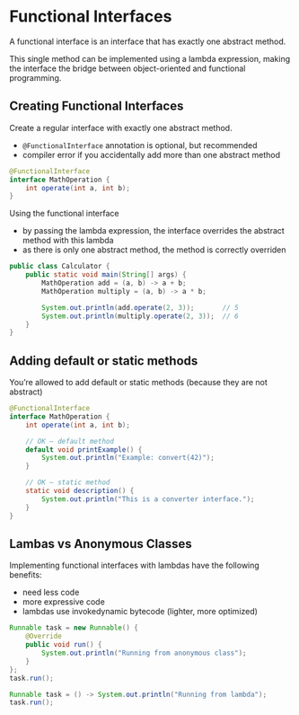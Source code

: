 # Functional Interfaces

A functional interface is an interface that has exactly one abstract method.

This single method can be implemented using a lambda expression, making the interface the bridge between object-oriented and functional programming.

## Creating Functional Interfaces

Create a regular interface with exactly one abstract method.

- `@FunctionalInterface` annotation is optional, but recommended
- compiler error if you accidentally add more than one abstract method

```java
@FunctionalInterface
interface MathOperation {
    int operate(int a, int b);
}
```

Using the functional interface

- by passing the lambda expression, the interface overrides the abstract method with this lambda
- as there is only one abstract method, the method is correctly overriden

```java
public class Calculator {
    public static void main(String[] args) {
        MathOperation add = (a, b) -> a + b;
        MathOperation multiply = (a, b) -> a * b;

        System.out.println(add.operate(2, 3));       // 5
        System.out.println(multiply.operate(2, 3));  // 6
    }
}
```

## Adding default or static methods

You’re allowed to add default or static methods (because they are not abstract)

```java
@FunctionalInterface
interface MathOperation {
    int operate(int a, int b);

    // OK — default method
    default void printExample() {
        System.out.println("Example: convert(42)");
    }

    // OK — static method
    static void description() {
        System.out.println("This is a converter interface.");
    }
}
```

## Lambas vs Anonymous Classes

Implementing functional interfaces with lambdas have the following benefits:

- need less code
- more expressive code
- lambdas use invokedynamic bytecode (lighter, more optimized)

```java
Runnable task = new Runnable() {
    @Override
    public void run() {
        System.out.println("Running from anonymous class");
    }
};
task.run();
```

```java
Runnable task = () -> System.out.println("Running from lambda");
task.run();
```

